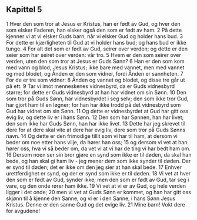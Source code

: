 ## Kapittel 5

1 Hver den som tror at Jesus er Kristus, han er født av Gud, og hver den som elsker Faderen, han elsker også den som er født av ham.
2 På dette kjenner vi at vi elsker Guds barn, når vi elsker Gud og holder hans bud.
3 For dette er kjærligheten til Gud at vi holder hans bud; og hans bud er ikke tunge.
4 For alt det som er født av Gud, seirer over verden; og dette er den seier som har seiret over verden: vår tro.
5 Hvem er den som seirer over verden, uten den som tror at Jesus er Guds Sønn?
6 Han er den som kom med vann og blod, Jesus Kristus; ikke bare med vannet, men med vannet og med blodet, og Ånden er den som vidner, fordi Ånden er sannheten.
7 For de er tre som vidner:
8 Ånden og vannet og blodet, og disse tre går ut på ett.
9 Tar vi imot menneskenes vidnesbyrd, da er Guds vidnesbyrd større; for dette er Guds vidnesbyrd at han har vidnet om sin Sønn.
10 Den som tror på Guds Sønn, har vidnesbyrdet i seg selv; den som ikke tror Gud, har gjort ham til en løgner; for han har ikke trodd på det vidnesbyrd som Gud har vidnet om sin Sønn.
11 Og dette er vidnesbyrdet at Gud har gitt oss evig liv, og dette liv er i hans Sønn.
12 Den som har Sønnen, han har livet; den som ikke har Guds Sønn, han har ikke livet.
13 Dette har jeg skrevet til dere for at dere skal vite at dere har evig liv, dere som tror på Guds Sønns navn.
14 Og dette er den frimodige tillit som vi har til ham, at dersom vi beder om noe etter hans vilje, da hører han oss;
15 og dersom vi vet at han hører oss, hva vi så beder om, da vet vi at vi har de ting vi har bedt ham om.
16 Dersom noen ser sin bror gjøre en synd som ikke er til døden, da skal han bede, og han skal gi ham liv - jeg mener dem som ikke synder til døden. Der er synd til døden; det er ikke om den jeg sier at han skal bede.
17 Enhver urettferdighet er synd, og der er synd som ikke er til døden.
18 Vi vet at hver den som er født av Gud, synder ikke; men den som er født av Gud, tar seg i vare, og den onde rører ham ikke.
19 Vi vet at vi er av Gud, og hele verden ligger i det onde;
20 men vi vet at Guds Sønn er kommet, og han har gitt oss skjønn til å kjenne den Sanne, og vi er i den Sanne, i hans Sønn Jesus Kristus. Denne er den sanne Gud og det evige liv.
21 Mine barn! Vokt dere for avgudene!
